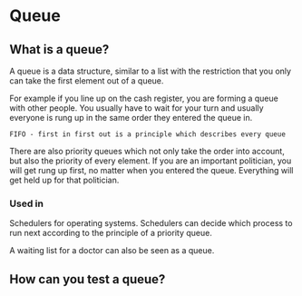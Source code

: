 # Queue

## What is a queue?

A queue is a data structure, similar to a list with the restriction that you only can take the first element out of a queue. 

For example if you line up on the cash register, you are forming a queue with other people. You usually have to wait for your turn and usually everyone is rung up in the same order they entered the queue in.

    FIFO - first in first out is a principle which describes every queue

There are also priority queues which not only take the order into account, but also the priority of every element. If you are an important politician, you will get rung up first, no matter when you entered the queue. Everything will get held up for that politician.

### Used in

Schedulers for operating systems. Schedulers can decide which process to run next according to the principle of a priority queue.

A waiting list for a doctor can also be seen as a queue.

## How can you test a queue?

